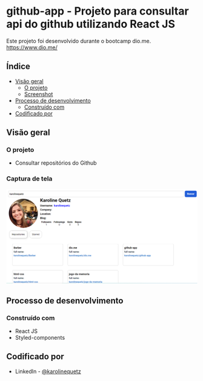 # github-app - Projeto para consultar api do github utilizando React JS

Este projeto foi desenvolvido durante o bootcamp dio.me. https://www.dio.me/

## Índice

- [Visão geral](#visão-geral)
  - [O projeto](#o-projeto)
  - [Screenshot](#screenshot)
- [Processo de desenvolvimento](#desenvolvimento-processo)
  - [Construído com](#construído-com)
- [Codificado por](#coded-by)

## Visão geral

### O projeto

- Consultar repositórios do Github


### Captura de tela

![](./Screenshot_13.png)

## Processo de desenvolvimento

### Construído com

- React JS
- Styled-components

## Codificado por

- LinkedIn - [@karolinequetz](https://www.linkedin.com/in/karolinequetz)
